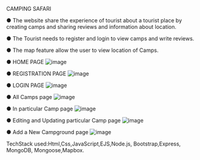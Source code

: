 
CAMPING SAFARI


● The website  share the experience of  tourist about a tourist place by creating camps and sharing  reviews and information about location.

● The Tourist needs to register and login to view camps and write reviews.

● The map feature allow the user to view location of Camps.

● HOME PAGE
![image](https://github.com/anurag06243/campingsafari/assets/87582335/88e68102-efad-4d7f-b271-9fcec1593b9a)

● REGISTRATION PAGE
![image](https://github.com/anurag06243/campingsafari/assets/87582335/e8d67792-316e-4853-8a07-e3dedd0a7e76)

● LOGIN PAGE
![image](https://github.com/anurag06243/campingsafari/assets/87582335/e33d8100-d9cb-4f33-a3f4-a7c64e438f48)

● All Camps page
![image](https://github.com/anurag06243/campingsafari/assets/87582335/2ad9a02e-5a3b-4ce7-a16d-63c5682fa609)

● In particular Camp page
![image](https://github.com/anurag06243/campingsafari/assets/87582335/404b053e-a325-49ac-ad76-ccc5043381be)

● Editing and Updating particular Camp page
![image](https://github.com/anurag06243/campingsafari/assets/87582335/d2e59ab7-e7d6-431e-8ce4-b2a07424de54)

● Add a New Campground page
![image](https://github.com/anurag06243/campingsafari/assets/87582335/75b2499f-a67d-4264-b955-f43f11a9f2fa)



TechStack used:Html,Css,JavaScript,EJS,Node.js, Bootstrap,Express, MongoDB, Mongoose,Mapbox.
